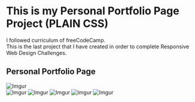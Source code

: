 # This is my Personal Portfolio Page Project (PLAIN CSS)
I followed curriculum of freeCodeCamp.<br>
This is the last project that I have created in order to complete Responsive Web Design Challenges.
## Personal Portfolio Page
![Imgur](https://i.imgur.com/FO0AXvF.png)   
![Imgur](https://i.imgur.com/s1PXG0l.png)
![Imgur](https://i.imgur.com/SYP7iyS.png)
![Imgur](https://i.imgur.com/oK8XsV1.png)
![Imgur](https://i.imgur.com/MDCDJmC.png)
![Imgur](https://i.imgur.com/bfRl5VR.png)